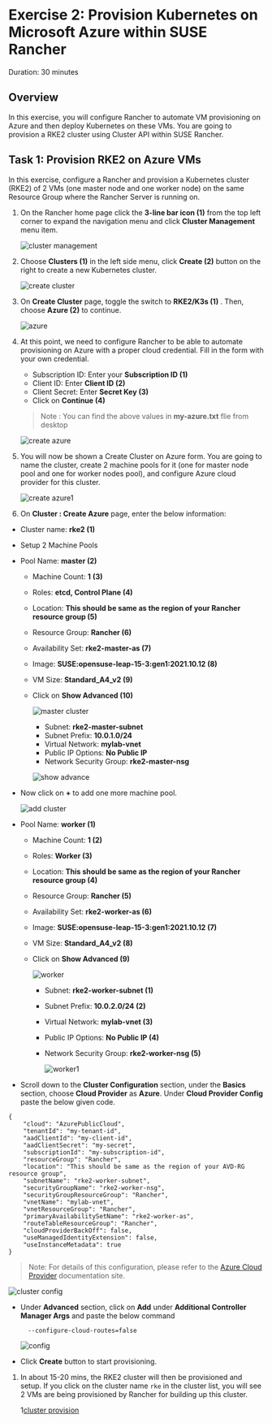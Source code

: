 # Exercise 2: Provision Kubernetes on Microsoft Azure within SUSE Rancher

Duration: 30 minutes


## Overview

In this exercise, you will configure Rancher to automate VM provisioning on Azure and then deploy Kubernetes on these VMs. You are going to provision a RKE2 cluster using Cluster API within SUSE Rancher.


## Task 1: Provision RKE2 on Azure VMs

In this exercise, configure a Rancher and provision a Kubernetes cluster (RKE2) of 2 VMs (one master node and one worker node) on the same Resource Group where the Rancher Server is running on. 


1. On the Rancher home page click the **3-line bar icon (1)** from the top left corner to expand the navigation menu and click **Cluster Management** menu item.

    ![cluster management](../main/Images/cluster%20management.png)
    
1. Choose **Clusters (1)** in the left side menu, click **Create (2)** button on the right to create a new Kubernetes cluster.

    ![create cluster](../main/Images/create%20cluster.png)
    
1. On **Create Cluster** page, toggle the switch to **RKE2/K3s (1)** . Then, choose **Azure (2)** to continue.

    ![azure](../main/Images/azure.png)
    
1. At this point, we need to configure Rancher to be able to automate provisioning on Azure with a proper cloud credential. Fill in the form with your own credential.
   - Subscription ID: Enter your **Subscription ID (1)**
   - Client ID: Enter **Client ID (2)**
   - Client Secret: Enter **Secret Key (3)**
   - Click on **Continue (4)**

   > Note : You can find the above values in **my-azure.txt** flie from desktop

    ![create azure](../main/Images/create%20azure.png)
    
1. You will now be shown a Create Cluster on Azure form. You are going to name the cluster, create 2 machine pools for it (one for master node pool and one for worker nodes pool), and configure Azure cloud provider for this cluster.

   ![create azure1](../main/Images/create%20azure1.png)

1. On **Cluster : Create Azure** page, enter the below information:

  - Cluster name: **rke2 (1)**
  - Setup 2 Machine Pools
  - Pool Name: **master (2)**
     - Machine Count: **1** **(3)**
     - Roles: **etcd, Control Plane (4)**
     - Location: **This should be same as the region of your Rancher resource group (5)**
     - Resource Group: **Rancher (6)**
     - Availability Set: **rke2-master-as (7)**
     - Image: **SUSE:opensuse-leap-15-3:gen1:2021.10.12 (8)**
     - VM Size: **Standard_A4_v2 (9)**
     - Click on **Show Advanced (10)**

       ![master cluster](../main/Images/master%20cluster.png)
       
       - Subnet: **rke2-master-subnet**
       - Subnet Prefix: **10.0.1.0/24**
       - Virtual Network: **mylab-vnet**
       - Public IP Options: **No Public IP**
       - Network Security Group: **rke2-master-nsg**

       ![show advance](../main/Images/show%20advance.png)
   - Now click on **+** to add one more machine pool.

      ![add cluster](../main/Images/add%20cluster.png)
      
   - Pool Name: **worker (1)**
     - Machine Count: **1 (2)**
     - Roles: **Worker (3)**
     - Location: **This should be same as the region of your Rancher resource group (4)**
     - Resource Group: **Rancher (5)**
     - Availability Set: **rke2-worker-as (6)**
     - Image: **SUSE:opensuse-leap-15-3:gen1:2021.10.12 (7)**
     - VM Size: **Standard_A4_v2 (8)**
     - Click on **Show Advanced (9)**

         ![worker](../main/Images/worker.png)
         
       - Subnet: **rke2-worker-subnet (1)**
       - Subnet Prefix: **10.0.2.0/24 (2)**
       - Virtual Network: **mylab-vnet (3)**
       - Public IP Options: **No Public IP (4)**
       - Network Security Group: **rke2-worker-nsg (5)**

          ![worker1](../main/Images/worker1.png)
          
   - Scroll down to the **Cluster Configuration** section, under the  **Basics** section, choose **Cloud Provider** as **Azure**. Under **Cloud Provider Config** paste the below given code.

    
   ```
   {
       "cloud": "AzurePublicCloud",
       "tenantId": "my-tenant-id",
       "aadClientId": "my-client-id",
       "aadClientSecret": "my-secret",
       "subscriptionId": "my-subscription-id",
       "resourceGroup": "Rancher",
       "location": "This should be same as the region of your AVD-RG resource group",
       "subnetName": "rke2-worker-subnet",
       "securityGroupName": "rke2-worker-nsg",
       "securityGroupResourceGroup": "Rancher",
       "vnetName": "mylab-vnet",
       "vnetResourceGroup": "Rancher",
       "primaryAvailabilitySetName": "rke2-worker-as",
       "routeTableResourceGroup": "Rancher",
       "cloudProviderBackOff": false,
       "useManagedIdentityExtension": false,
       "useInstanceMetadata": true
   }
   ```
   
   > Note: For details of this configuration, please refer to the [Azure Cloud Provider](https://kubernetes-sigs.github.io/cloud-provider-azure/install/configs/) documentation site.

   ![cluster config](../main/Images/cluster%20config.png)
   
   - Under **Advanced** section, click on **Add** under **Additional Controller Manager Args** and paste the below command

       ```
         --configure-cloud-routes=false
       ```
       
      ![config](../main/Images/config.png)
      
      
   - Click **Create** button to start provisioning.


1. In about 15-20 mins, the RKE2 cluster will then be provisioned and setup. If you click on the cluster name `rke` in the cluster list, you will see 2 VMs are being provisioned by Rancher for building up this cluster.
 
    1[cluster provision](../main/Images/cluster%20provision.png)
